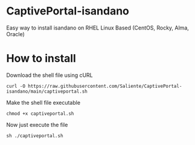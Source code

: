 # CaptivePortal-isandano
Easy way to install isandano on RHEL Linux Based (CentOS, Rocky, Alma, Oracle)

# How to install
Download the shell file using cURL
```
curl -O https://raw.githubusercontent.com/Saliente/CaptivePortal-isandano/main/captiveportal.sh
```
Make the shell file executable
```
chmod +x captiveportal.sh
```
Now just execute the file 
```
sh ./captiveportal.sh
```
